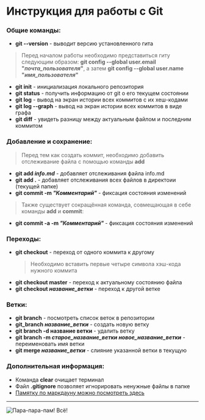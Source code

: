# Инструкция для работы с Git

### Общие команды:
* **git --version** - выводит версию установленного гита
 > Перед началом работы необходимо представиться гиту следующим образом: **git config --global user.email "_почта_пользователя_"**, а затем **git config --global user.name "_имя_пользователя_"**
* **git init** - инициализация локального репозитория
* **git status** - получить информацию от git о его текущем состоянии
* **git log** - вывод на экран истории всех коммитов с их хеш-кодами
* **git log --graph** - вывод на экран истории всех коммитов в виде графа
* **git diff** - увидеть разницу между актуальным файлом и последним коммитом

### Добавление и сохранение:
> Перед тем как создать коммит, необходимо добавить отслеживание файла с помощью команды **add**
* **git add _info.md_** - добавляет отслеживания файла info.md
* **git add .** - добавляет отслеживания всех файлов в директоии (текущей папке)
* **git commit -m _"Комментарий"_** - фиксация состояния изменений
> Также существует сокращённая команда, совмещающая в себе команды **add** и **commit**:
* **git commit -a -m _"Комментарий"_** - фиксация состояния изменений

### Переходы:
* **git checkout** - переход от одного коммита к другому
  > Необходимо вставить первые четыре символа хэш-кода нужного коммита
* **git checkout master** - переход к актуальному состоянию файла
* **git checkout _название_ветки_** - переход к другой ветке

### Ветки:
+ **git branch** - посмотреть список веток в репозитории
+ **git_branch _название_ветки_** - создать новую ветку
+ **git branch -d название ветки** - удалить ветку
+ **git branch -m _старое_название_ветки новое_название_ветки_** - переименовать имя ветки
+ **git merge _название_ветки_** - слияние указанной ветки в текущую

### Дополнительная информация:
* Команда **clear** очищает терминал
* Файл **.gitignore** позволяет игнорировать ненужные файлы в папке
* [Памятку по маркдауну можно посмотреть здесь](http://konvut.github.io/k50articles/)

---

![Пара-пара-пам! Всё!](Eralash_VSE.jpg)
